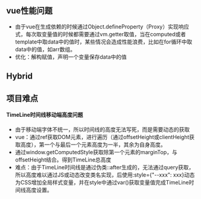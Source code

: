 ## vue性能问题

* 由于vue在生成依赖的时候通过Object.defineProperty（Proxy）实现响应式，每次取变量值的时候都需要通过vm.getter取值，当在computed或者template中取data中的值时，某些情况会造成性能浪费，比如在for循环中取data中的值，如arr数组。
* 优化：解构赋值，声明一个变量保存data中的值

## Hybrid



## 项目难点

#### TimeLine时间线移动端高度问题

* 由于移动端字体不统一，所以时间线的高度无法写死，而是需要动态的获取
* vue：通过ref获取DOM元素，进行遍历（通过offsetHeight或clientHeight获取高度），第一个与最后一个元素高度为一半，其余为自身高度。
* 通过window.getComputedStyle获取除第一个元素的marginTop，与offsetHeight结合。得到TimeLine总高度
* 难点：由于TimeLine时间线是通过伪类::after生成的，无法通过query获取，所以高度难以通过JS或动态改变类名实现，后使用:style={"--xxx": xxx}动态为CSS增加全局样式变量，并在style中通过var()获取变量值完成TimeLine时间线高度设置。